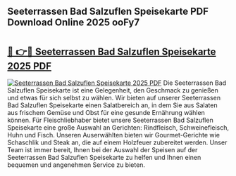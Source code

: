 ## Seeterrassen Bad Salzuflen Speisekarte PDF Download Online 2025 ooFy7

# <h2><a href="http://gc7rnq.nevu.top/?p=Seeterrassen+Bad+Salzuflen+Speisekarte">🔗 👉🔴 Seeterrassen Bad Salzuflen Speisekarte 2025 PDF</a></h2>

[![Seeterrassen Bad Salzuflen Speisekarte 2025 PDF](https://i.imgur.com/dBaPXMq.png)](http://gc7rnq.nevu.top/?p=Seeterrassen+Bad+Salzuflen+Speisekarte)
Die Seeterrassen Bad Salzuflen Speisekarte ist eine Gelegenheit, den Geschmack zu genießen und etwas für sich selbst zu wählen. Wir bieten auf unserer Seeterrassen Bad Salzuflen Speisekarte einen Salatbereich an, in dem Sie aus Salaten aus frischem Gemüse und Obst für eine gesunde Ernährung wählen können. Für Fleischliebhaber bietet unsere Seeterrassen Bad Salzuflen Speisekarte eine große Auswahl an Gerichten: Rindfleisch, Schweinefleisch, Huhn und Fisch. Unseren Auserwählten bieten wir Gourmet-Gerichte wie Schaschlik und Steak an, die auf einem Holzfeuer zubereitet werden. Unser Team ist immer bereit, Ihnen bei der Auswahl der Speisen auf der Seeterrassen Bad Salzuflen Speisekarte zu helfen und Ihnen einen bequemen und angenehmen Service zu bieten.

